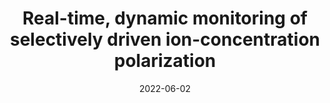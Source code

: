 ---
title: "Real-time, dynamic monitoring of selectively driven ion-concentration polarization"
collection: publications
permalink: /publication/2022-ElectrochimicaActa
date: 2022-06-02
venue: 'Electrochimica Acta'
paperurl: '/files/Real-time_Dynamic_Monitoring.pdf'
link: 'https://doi.org/10.1016/j.electacta.2022.140770'
citation: '<b>Matthew T. Flavin</b>, Charles A. Lissandrello, Jongyoon Han, &quot;Real-time, dynamic monitoring of selectively driven ion-concentration polarization,&quot; in <i>Electrochimica Acta</i>, vol. 426, 140770, Sep. 2022.'
---